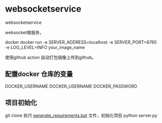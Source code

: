 # websocketservice
websocketservice


websocket做服务，

docker
docker run -e SERVER_ADDRESS=localhost -e SERVER_PORT=8765 -e LOG_LEVEL=INFO your_image_name


使用github action 自动打包镜像上传到github。
## 配置docker 仓库的变量
DOCKER_USERNAME 
DOCKER_USERNAME 
DOCKER_PASSWORD 

## 项目初始化
git clone
执行 [generate_requirements.bat](generate_requirements.bat) 文件，初始化项目
python server.py


#
